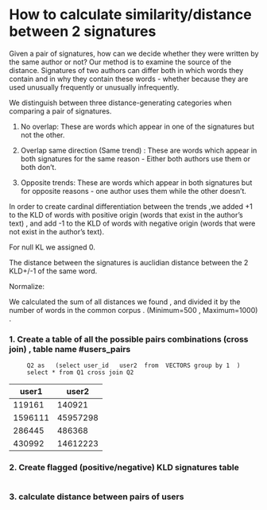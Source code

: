 # How to calculate similarity/distance between 2 signatures
Given a pair of signatures, how can we decide whether they were written by the same author or not?
Our method is to examine the source of the distance. Signatures of two authors can differ both in which words they contain and in why they contain these words - whether because they are used unusually frequently or unusually infrequently.

We distinguish between three distance-generating categories when comparing a pair of signatures.

1)    No overlap: These are words which appear in one of the signatures but not the other.

2)    Overlap same direction (Same trend) : These are words which appear in both signatures for the same reason - Either both authors use them or both don’t.

3)    Opposite trends: These are words which appear in both signatures but for opposite reasons - one author uses them while the other doesn’t.

 

In order to create cardinal differentiation between the trends ,we added +1 to the KLD of words with positive origin (words that exist in the author’s text) , and add -1 to the KLD of words with negative origin (words that were not exist in the author’s text).

For null KL we assigned 0. 

The distance between the signatures is auclidian distance between the 2 KLD+/-1 of the same word.

Normalize: 

We calculated the sum of all distances we found , and divided it by the number of words in the common corpus . (Minimum=500 , Maximum=1000) . 

### 1. Create a table of all the possible pairs combinations (cross join)  , table name #users_pairs 
```with Q1 as   (select user_id   user1  from  VECTORS group by 1  ) ,  
     Q2 as   (select user_id   user2  from  VECTORS group by 1  )
     select * from Q1 cross join Q2
``` 
|user1|user2|
|-----|-------|
|119161| 140921	 
|1596111| 45957298	 
|286445| 486368	 
|430992| 14612223	 
 
 ### 2. Create flagged (positive/negative) KLD signatures table 
```
```

 
 ### 3. calculate distance between pairs of users 

